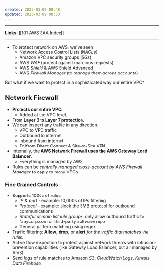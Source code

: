 ```yaml
---
created: 2023-03-09 08:48
updated: 2023-03-09 08:53
---
```

---
**Links**: [[101 AWS SAA Index]]

---
- To protect network on AWS, we've seen
	- Network Access Control Lists (*NACLs*)
	- Amazon VPC security groups (*SGs*)
	- AWS *WAF* (protect against malicious requests)
	- AWS *Shield* & AWS Shield Advanced
	- AWS *Firewall Manager* (to *manage them across accounts*)

But what if we want to protect in a sophisticated way our entire VPC?
## Network Firewall
- **Protects our entire VPC**.
	- Added at the VPC level.
- From **Layer 3 to Layer 7 protection**.
- We can inspect any traffic in any direction.
	- VPC to VPC traffic
	- Outbound to internet
	- Inbound from internet
	- To/from Direct Connect & Site-to-Site VPN
- Internally, the **AWS Network Firewall uses the AWS Gateway Load Balancer**.
	- Everything is managed by AWS.
- Rules can be *centrally managed cross-account by AWS Firewall Manager* to apply to many VPCs.

### Fine Grained Controls
- Supports 1000s of rules
	- *IP & port* - example: 10,000s of IPs filtering
	- *Protocol* - example: block the SMB protocol for outbound communications
	- *Stateful domain list rule groups*: only allow outbound traffic to \*.mycorp.com or third-party software repo
	- General pattern matching using regex
- Traffic filtering: **Allow**, **drop**, or **alert** *for the traffic that matches the rules*.
- Active flow inspection to protect against network threats with intrusion-prevention capabilities (like Gateway Load Balancer, but all managed by AlVS)
- Send *logs* of rule matches to Amazon *S3*, *CloudWatch Logs*, *Kinesis Data Firehose*.